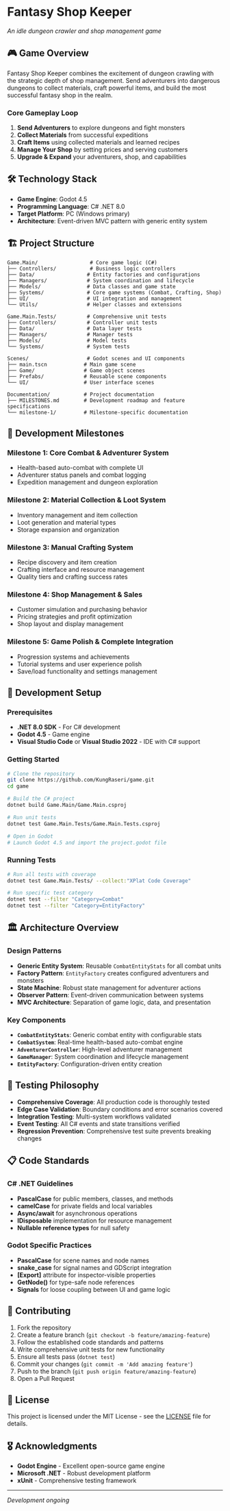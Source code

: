 # Fantasy Shop Keeper
*An idle dungeon crawler and shop management game*

## 🎮 Game Overview

Fantasy Shop Keeper combines the excitement of dungeon crawling with the strategic depth of shop management. Send adventurers into dangerous dungeons to collect materials, craft powerful items, and build the most successful fantasy shop in the realm.

### Core Gameplay Loop
1. **Send Adventurers** to explore dungeons and fight monsters
2. **Collect Materials** from successful expeditions  
3. **Craft Items** using collected materials and learned recipes
4. **Manage Your Shop** by setting prices and serving customers
5. **Upgrade & Expand** your adventurers, shop, and capabilities

## 🛠️ Technology Stack

- **Game Engine**: Godot 4.5
- **Programming Language**: C# .NET 8.0
- **Target Platform**: PC (Windows primary)
- **Architecture**: Event-driven MVC pattern with generic entity system

## 🏗️ Project Structure

```
Game.Main/                 # Core game logic (C#)
├── Controllers/           # Business logic controllers
├── Data/                 # Entity factories and configurations
├── Managers/             # System coordination and lifecycle
├── Models/               # Data classes and game state
├── Systems/              # Core game systems (Combat, Crafting, Shop)
├── UI/                   # UI integration and management
└── Utils/                # Helper classes and extensions

Game.Main.Tests/          # Comprehensive unit tests
├── Controllers/          # Controller unit tests
├── Data/                 # Data layer tests
├── Managers/             # Manager tests
├── Models/               # Model tests
└── Systems/              # System tests

Scenes/                   # Godot scenes and UI components
├── main.tscn            # Main game scene
├── Game/                # Game object scenes
├── Prefabs/             # Reusable scene components
└── UI/                  # User interface scenes

Documentation/           # Project documentation
├── MILESTONES.md        # Development roadmap and feature specifications
└── milestone-1/         # Milestone-specific documentation
```

## 🎯 Development Milestones

### Milestone 1: Core Combat & Adventurer System
- Health-based auto-combat with complete UI
- Adventurer status panels and combat logging
- Expedition management and dungeon exploration

### Milestone 2: Material Collection & Loot System
- Inventory management and item collection
- Loot generation and material types
- Storage expansion and organization

### Milestone 3: Manual Crafting System  
- Recipe discovery and item creation
- Crafting interface and resource management
- Quality tiers and crafting success rates

### Milestone 4: Shop Management & Sales
- Customer simulation and purchasing behavior
- Pricing strategies and profit optimization
- Shop layout and display management

### Milestone 5: Game Polish & Complete Integration
- Progression systems and achievements
- Tutorial systems and user experience polish
- Save/load functionality and settings management

## 🔧 Development Setup

### Prerequisites
- **.NET 8.0 SDK** - For C# development
- **Godot 4.5** - Game engine
- **Visual Studio Code** or **Visual Studio 2022** - IDE with C# support

### Getting Started
```bash
# Clone the repository
git clone https://github.com/KungRaseri/game.git
cd game

# Build the C# project
dotnet build Game.Main/Game.Main.csproj

# Run unit tests
dotnet test Game.Main.Tests/Game.Main.Tests.csproj

# Open in Godot
# Launch Godot 4.5 and import the project.godot file
```

### Running Tests
```bash
# Run all tests with coverage
dotnet test Game.Main.Tests/ --collect:"XPlat Code Coverage"

# Run specific test category
dotnet test --filter "Category=Combat"
dotnet test --filter "Category=EntityFactory"
```

## 🏛️ Architecture Overview

### Design Patterns
- **Generic Entity System**: Reusable `CombatEntityStats` for all combat units
- **Factory Pattern**: `EntityFactory` creates configured adventurers and monsters  
- **State Machine**: Robust state management for adventurer actions
- **Observer Pattern**: Event-driven communication between systems
- **MVC Architecture**: Separation of game logic, data, and presentation

### Key Components
- **`CombatEntityStats`**: Generic combat entity with configurable stats
- **`CombatSystem`**: Real-time health-based auto-combat engine
- **`AdventurerController`**: High-level adventurer management
- **`GameManager`**: System coordination and lifecycle management
- **`EntityFactory`**: Configuration-driven entity creation

## 🧪 Testing Philosophy

- **Comprehensive Coverage**: All production code is thoroughly tested
- **Edge Case Validation**: Boundary conditions and error scenarios covered
- **Integration Testing**: Multi-system workflows validated
- **Event Testing**: All C# events and state transitions verified
- **Regression Prevention**: Comprehensive test suite prevents breaking changes

## 📋 Code Standards

### C# .NET Guidelines
- **PascalCase** for public members, classes, and methods
- **camelCase** for private fields and local variables  
- **Async/await** for asynchronous operations
- **IDisposable** implementation for resource management
- **Nullable reference types** for null safety

### Godot Specific Practices
- **PascalCase** for scene names and node names
- **snake_case** for signal names and GDScript integration
- **[Export]** attribute for inspector-visible properties
- **GetNode<T>()** for type-safe node references
- **Signals** for loose coupling between UI and game logic

## 🤝 Contributing

1. Fork the repository
2. Create a feature branch (`git checkout -b feature/amazing-feature`)
3. Follow the established code standards and patterns
4. Write comprehensive unit tests for new functionality
5. Ensure all tests pass (`dotnet test`)
6. Commit your changes (`git commit -m 'Add amazing feature'`)
7. Push to the branch (`git push origin feature/amazing-feature`)
8. Open a Pull Request

## 📄 License

This project is licensed under the MIT License - see the [LICENSE](LICENSE) file for details.

## 🎖️ Acknowledgments

- **Godot Engine** - Excellent open-source game engine
- **Microsoft .NET** - Robust development platform
- **xUnit** - Comprehensive testing framework

---

*Development ongoing*